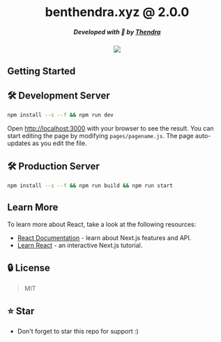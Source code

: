 <div align="center">
    <h1>benthendra.xyz @ 2.0.0</h1>
    <h5>Developed with 💚 by <a href="https://benthendra.xyz">Thendra</a></h5>
    <img src="https://media.discordapp.net/attachments/1083067621672493206/1175161840620277760/64ac3f71b67b3b330c33eb73.jpg">
</div>

## Getting Started

## 🛠 Development Server

```bash
npm install --s --f && npm run dev
```
Open [http://localhost:3000](http://localhost:3000) with your browser to see the result.
You can start editing the page by modifying `pages/pagename.js`. The page auto-updates as you edit the file.

## 🛠 Production Server
```bash
npm install --s --f && npm run build && npm run start
```

## Learn More

To learn more about React, take a look at the following resources:

- [React Documentation](https://reactjs.org/docs/getting-started.html) - learn about Next.js features and API.
- [Learn React](https://reactjs.org/docs/getting-started.html#learn-react) - an interactive Next.js tutorial.

## 🔒 License
> MIT

## ⭐ Star
 - Don't forget to star this repo for support :)
